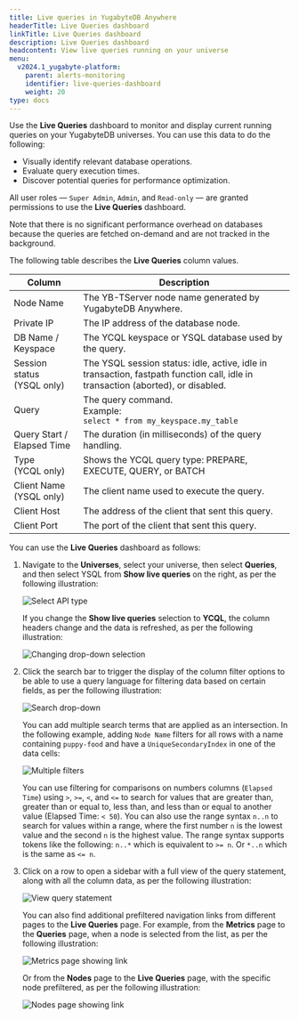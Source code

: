 ```yaml
---
title: Live queries in YugabyteDB Anywhere
headerTitle: Live Queries dashboard
linkTitle: Live Queries dashboard
description: Live Queries dashboard
headcontent: View live queries running on your universe
menu:
  v2024.1_yugabyte-platform:
    parent: alerts-monitoring
    identifier: live-queries-dashboard
    weight: 20
type: docs
---
```


Use the **Live Queries** dashboard to monitor and display current running queries on your YugabyteDB universes. You can use this data to do the following:

- Visually identify relevant database operations.
- Evaluate query execution times.
- Discover potential queries for performance optimization.

All user roles — `Super Admin`, `Admin`, and `Read-only` — are granted permissions to use the **Live Queries** dashboard.

Note that there is no significant performance overhead on databases because the queries are fetched on-demand and are not tracked in the background.

The following table describes the **Live Queries** column values.

| Column                         | Description                                                  |
| ------------------------------ | ------------------------------------------------------------ |
| Node Name                      | The YB-TServer node name generated by YugabyteDB Anywhere.   |
| Private IP                     | The IP address of the database node.                         |
| DB Name / Keyspace             | The YCQL keyspace or YSQL database used by the query.        |
| Session status<br/>(YSQL only) | The YSQL session status: idle, active, idle in transaction, fastpath function call, idle in transaction (aborted), or disabled. |
| Query                          | The query command. <br>Example:<br>`select * from my_keyspace.my_table` |
| Query Start / Elapsed Time     | The duration (in milliseconds) of the query handling.        |
| Type<br>(YCQL only)            | Shows the YCQL query type: PREPARE, EXECUTE, QUERY, or BATCH |
| Client Name<br/>(YSQL only)    | The client name used to execute the query.                   |
| Client Host                    | The address of the client that sent this query.              |
| Client Port                    | The port of the client that sent this query.                 |

You can use the **Live Queries** dashboard as follows:

1. Navigate to the **Universes**, select your universe, then select **Queries**, and then select YSQL from **Show live queries** on the right, as per the following illustration:

   ![Select API type](/images/yp/alerts-monitoring/live-queries/image1.png)

   If you change the **Show live queries** selection to **YCQL**, the column headers change and the data is refreshed, as per the following illustration:

   ![Changing drop-down selection](/images/yp/alerts-monitoring/live-queries/image2.png)

1. Click the search bar to trigger the display of the column filter options to be able to use a query language for filtering data based on certain fields, as per the following illustration:

   ![Search drop-down](/images/yp/alerts-monitoring/live-queries/search-dropdown.png)

   You can add multiple search terms that are applied as an intersection. In the following example, adding `Node Name` filters for all rows with a name containing `puppy-food` and have a `UniqueSecondaryIndex` in one of the data cells:

   ![Multiple filters](/images/yp/alerts-monitoring/live-queries/multiple-filters.png)

   You can use filtering for comparisons on numbers columns (`Elapsed Time`) using `>`, `>=`, `<`, and `<=` to search for values that are greater than, greater than or equal to, less than, and less than or equal to another value (Elapsed Time: `< 50`). You can also use the range syntax `n..n` to search for values within a range, where the first number `n` is the lowest value and the second `n` is the highest value. The range syntax supports tokens like the following: `n..*` which is equivalent to `>= n`. Or `*..n` which is the same as `<= n`.

1. Click on a row to open a sidebar with a full view of the query statement, along with all the column data, as per the following illustration:

   ![View query statement](/images/yp/alerts-monitoring/live-queries/image5.png)

   You can also find additional prefiltered navigation links from different pages to the **Live Queries** page. For example, from the **Metrics** page to the **Queries** page, when a node is selected from the list, as per the following illustration:

   ![Metrics page showing link](/images/yp/alerts-monitoring/live-queries/metrics-page-showing-link.png)

   Or from the **Nodes** page to the **Live Queries** page, with the specific node prefiltered, as per the following illustration:

   ![Nodes page showing link](/images/yp/alerts-monitoring/live-queries/nodes-page-show-link.png)
